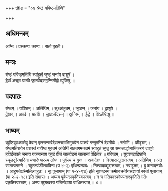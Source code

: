 +++
title = "०४ श्रेष्ठं यविष्ठमतिथिं"

+++
## अधिमन्त्रम्
अग्निः। प्रस्कण्वः काण्वः। सतो बृहती।

## मन्त्रः
श्रेष्ठं॒ यवि॑ष्ठ॒मति॑थिं॒ स्वा॑हुतं॒ जुष्टं॒ जना॑य दा॒शुषे॑ ।  
दे॒वाँ अच्छा॒ यात॑वे जा॒तवे॑दसम॒ग्निमी॑ळे॒ व्यु॑ष्टिषु ॥

## पदपाठः
श्रेष्ठ॑म् । यवि॑ष्ठम् । अति॑थिम् । सुऽआ॑हुतम् । जुष्टम् । जना॑य । दा॒शुषे॑ ।  
दे॒वान् । अच्छ॑ । यात॑वे । जा॒तऽवे॑दसम् । अ॒ग्निम् । ई॒ळे॒ । विऽउ॑ष्टिषु ॥

## भाष्यम्
व्युष्टिषूषःकालेषु देवान् इतरान्सर्वदेवानच्छाभिमुख्येन यातवे गन्तुमग्निं देवमीळे । स्तौमि । कीदृशम् । श्रेष्ठमतिशयेन प्रशस्तं यविष्ठं युवतमं अतिथिं सततगमनक्षमं स्वाहुतं सुष्ठु आ समन्ताद्धोमाधिकरणं दाशुषे हविर्दत्तवते जनाय यजमानाय जुष्टं प्रीतं जातवेदसं जातानां वेदितारं ॥ यविष्ठम् । युवशब्दादिष्ठनि स्धूलदूरेत्यादिना यणादेः परस्य लोपः । पूर्वस्य च गुणः । अवादेशः । नित्त्वादाद्युदात्तत्वम् । अतिथिम् । अत सातत्यगमने । ऋुतन्यंजीत्यादिना (उ ४-२) इथिन्प्रत्ययः । नित्त्वादाद्युदात्तत्वम् । स्वाहुतम् । हु दानादनयोः । आहूयतेऽस्मिन्नित्याहुतः । सुः पूजायाम् (पा १-४-९४) इति सुशब्दस्य कर्मप्रवचनीयसंज्ञायां स्वती पूजायाम् (पा २-२-१८) इति समासः । अव्यय पूर्वपदप्रकृतिस्वरत्वम् । न च गतिकारकोपपदाश्कृदिति गतेः प्रकृतिस्वरत्वम् । अस्य सुशब्दस्य गतिसंज्ञाया बाधितत्वात् ॥ ४ ॥